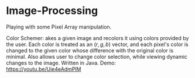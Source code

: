# Image-Processing
Playing with some Pixel Array manipulation.

Color Schemer:
akes a given image and recolors it using colors provided by the user. Each color is treated as an $(r, g, b)$ vector, and each pixel's color is changed to the given color whose difference with the original color is minimal. Also allows user to change color selection, while viewing dynamic changes to the image. Written in Java.
Demo: https://youtu.be/Uie4eAdmPlM
